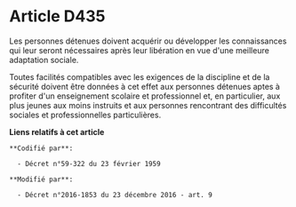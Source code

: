 # Article D435

Les personnes détenues doivent acquérir ou développer les connaissances qui leur seront nécessaires après leur libération en
vue d'une meilleure adaptation sociale.

Toutes facilités compatibles avec les exigences de la discipline et de la sécurité doivent être données à cet effet aux
personnes détenues aptes à profiter d'un enseignement scolaire et professionnel et, en particulier, aux plus jeunes aux moins
instruits et aux personnes rencontrant des difficultés sociales et professionnelles particulières.

**Liens relatifs à cet article**

	**Codifié par**:

	  - Décret n°59-322 du 23 février 1959

	**Modifié par**:

	  - Décret n°2016-1853 du 23 décembre 2016 - art. 9
